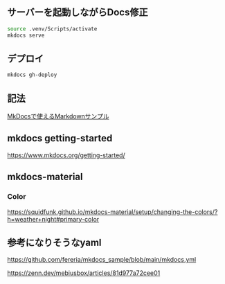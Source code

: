 ## サーバーを起動しながらDocs修正
```sh 
source .venv/Scripts/activate
mkdocs serve
```

## デプロイ
```sh
mkdocs gh-deploy
```

## 記法
[MkDocsで使えるMarkdownサンプル](https://caldia.tuzikaze.com/mkdocs/markdown-sample/)


## mkdocs getting-started
https://www.mkdocs.org/getting-started/

## mkdocs-material

### Color
https://squidfunk.github.io/mkdocs-material/setup/changing-the-colors/?h=weather+night#primary-color

## 参考になりそうなyaml

https://github.com/fereria/mkdocs_sample/blob/main/mkdocs.yml

https://zenn.dev/mebiusbox/articles/81d977a72cee01